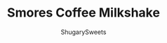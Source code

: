 ---
layout: ../../layouts/MarkdownPostLayout.astro
title: Smores Coffee Milkshake
author: ShugarySweets
pubDate: 2019-01-15
description: "S&#x27;mores Coffee Milkshake made with vanilla ice cream, brewed coffee, marshmallow and a graham cracker crumb rim on the glass. Perfect afternoon treat."
image_url: https://www.shugarysweets.com/wp-content/uploads/2015/05/smores-coffee-milkshake-3.jpg
tags: ["Drinks","American"]
calories: 473
protein: 7
carbohydrates: 63
fats: 22
fiber: 3
ingredients: ["1/2 cup brewed coffee, chilled or cooled to room temp","1/2 cup marshmallow cream","4 cups vanilla ice cream","2 Tablespoons chocolate syrup","1 Tablespoon marshmallow cream","2 Tablespoons crushed graham cracker","1/4 cup whipped cream","2 chocolate covered espresso beans"]
serves: 4
time: "5 minutes"
prepTime: "5 minutes"
instructions: ["To the rim of two glasses, spread the 1 Tbsp of marshmallow cream on the lip of the rim. Drizzle the chocolate syrup onto the inside of the glass, in an up and down motions. To the rim of two glasses, spread the 1 Tbsp of marshmallow cream on the lip of the rim. Dip into crushed graham cracker and set aside.","In a blender, combine coffee, marshmallow cream and ice cream. Process until smooth and creamy. Pour into two glasses.","Top milkshake with whipped cream, add an espresso bean and enjoy immediately!"]
nutrition: ["473 calories","63 grams carbohydrates","64 milligrams cholesterol","22 grams fat","3 grams fiber","7 grams protein","13 grams saturated fat","142 milligrams sodium","50 grams sugar","0 grams trans fat","5 grams unsaturated fat"]
---